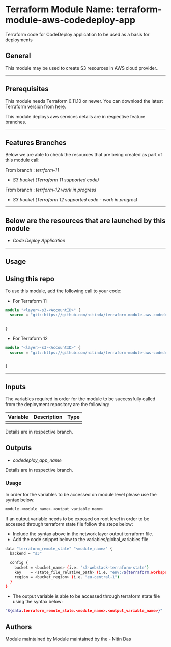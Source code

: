 # Terraform Module Name: terraform-module-aws-codedeploy-app
Terraform code for CodeDeploy application to be used as a basis for deployments

## General

This module may be used to create S3 resources in AWS cloud provider..

---


## Prerequisites

This module needs Terraform 0.11.10 or newer.
You can download the latest Terraform version from [here](https://www.terraform.io/downloads.html).

This module deploys aws services details are in respective feature branches.

---

## Features Branches

Below we are able to check the resources that are being created as part of this module call:

From branch : *terrform-11*

- *S3 bucket (Terraform 11 supported code)*

From branch : *terrform-12* *work in progress*

- *S3 bucket (Terraform 12 supported code - work in progres)*


---

## Below are the resources that are launched by this module

- *Code Deploy Application*


---

## Usage

## Using this repo

To use this module, add the following call to your code:

- For Terraform 11

```tf
module "<layer>-s3-<AccountID>" {
  source = "git::https://github.com/nitinda/terraform-module-aws-codedeploy-app.git?ref=terrform-11"


}
```


- For Terraform 12

```tf
module "<layer>-s3-<AccountID>" {
  source = "git::https://github.com/nitinda/terraform-module-aws-codedeploy-app.git?ref=terrform-12"


}
```


---

## Inputs

The variables required in order for the module to be successfully called from the deployment repository are the following:


| Variable               |          Description         |    Type    |
|------------------------|------------------------------|------------|
|                        |                              |            |



Details are in respective branch.


## Outputs

- *codedeploy_app_name*


Details are in respective branch.


### Usage
In order for the variables to be accessed on module level please use the syntax below:
```bash
module.<module_name>.<output_variable_name>
```

If an output variable needs to be exposed on root level in order to be accessed through terraform state file follow the steps below:

- Include the syntax above in the network layer output terraform file.
- Add the code snippet below to the variables/global_variables file.
```bash
data "terraform_remote_state" "<module_name>" {
  backend = "s3"

  config {
    bucket = <bucket_name> (i.e. "s3-webstack-terraform-state")
    key    = <state_file_relative_path> (i.e. "env:/${terraform.workspace}/4_Networking/terraform.tfstate")
    region = <bucket_region> (i.e. "eu-central-1")
  }
}
```
- The output variable is able to be accessed through terraform state file using the syntax below:
```bash
"${data.terraform_remote_state.<module_name>.<output_variable_name>}"
```

## Authors
Module maintained by Module maintained by the - Nitin Das
